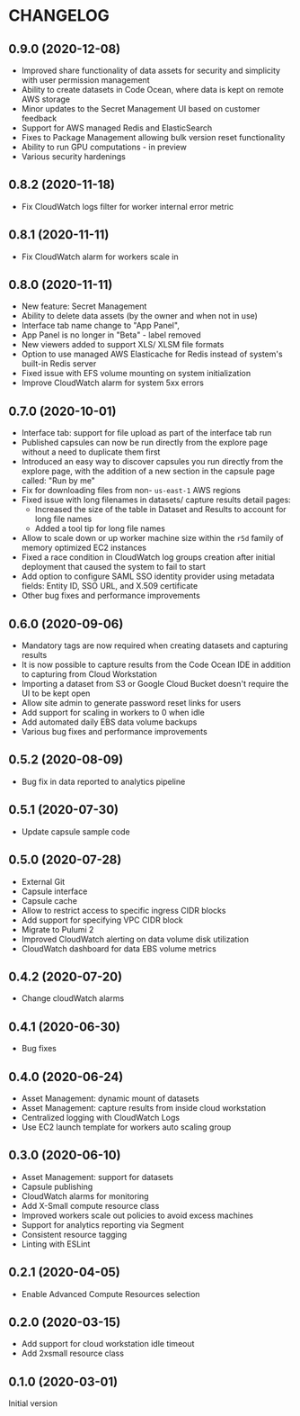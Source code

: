 CHANGELOG
=========

## 0.9.0 (2020-12-08)

- Improved share functionality of data assets for security and simplicity with user
  permission management
- Ability to create datasets in Code Ocean, where data is kept on remote AWS storage
- Minor updates to the Secret Management UI based on customer feedback
- Support for AWS managed Redis and ElasticSearch
- Fixes to Package Management allowing bulk version reset functionality
- Ability to run GPU computations - in preview
- Various security hardenings

## 0.8.2 (2020-11-18)

- Fix CloudWatch logs filter for worker internal error metric

## 0.8.1 (2020-11-11)

- Fix CloudWatch alarm for workers scale in

## 0.8.0 (2020-11-11)

- New feature: Secret Management
- Ability to delete data assets (by the owner and when not in use)
- Interface tab name change to "App Panel",
- App Panel is no longer in "Beta" - label removed
- New viewers added to support XLS/ XLSM file formats
- Option to use managed AWS Elasticache for Redis instead of system's built-in Redis server
- Fixed issue with EFS volume mounting on system initialization
- Improve CloudWatch alarm for system 5xx errors

## 0.7.0 (2020-10-01)

- Interface tab: support for file upload as part of the interface tab run
- Published capsules can now be run directly from the explore page without a need to
  duplicate them first
- Introduced an easy way to discover capsules you run directly from the explore page,
  with the addition of a new section in the capsule page called: "Run by me"
- Fix for downloading files from non- `us-east-1` AWS regions
- Fixed issue with long filenames in datasets/ capture results detail pages:
  - Increased the size of the table in Dataset and Results to account for long file names
  - Added a tool tip for long file names
- Allow to scale down or up worker machine size within the `r5d` family of memory
  optimized EC2 instances
- Fixed a race condition in CloudWatch log groups creation after initial deployment
  that caused the system to fail to start
- Add option to configure SAML SSO identity provider using metadata fields: Entity ID,
  SSO URL, and X.509 certificate
- Other bug fixes and performance improvements

## 0.6.0 (2020-09-06)

- Mandatory tags are now required when creating datasets and capturing results
- It is now possible to capture results from the Code Ocean IDE in addition to
capturing from Cloud Workstation
- Importing a dataset from S3 or Google Cloud Bucket doesn't require the UI to be kept open
- Allow site admin to generate password reset links for users
- Add support for scaling in workers to 0 when idle
- Add automated daily EBS data volume backups
- Various bug fixes and performance improvements

## 0.5.2 (2020-08-09)

- Bug fix in data reported to analytics pipeline

## 0.5.1 (2020-07-30)

- Update capsule sample code

## 0.5.0 (2020-07-28)

- External Git
- Capsule interface
- Capsule cache
- Allow to restrict access to specific ingress CIDR blocks
- Add support for specifying VPC CIDR block
- Migrate to Pulumi 2
- Improved CloudWatch alerting on data volume disk utilization
- CloudWatch dashboard for data EBS volume metrics

## 0.4.2 (2020-07-20)

- Change cloudWatch alarms

## 0.4.1 (2020-06-30)

- Bug fixes

## 0.4.0 (2020-06-24)

- Asset Management: dynamic mount of datasets
- Asset Management: capture results from inside cloud workstation
- Centralized logging with CloudWatch Logs
- Use EC2 launch template for workers auto scaling group

## 0.3.0 (2020-06-10)

- Asset Management: support for datasets
- Capsule publishing
- CloudWatch alarms for monitoring
- Add X-Small compute resource class
- Improved workers scale out policies to avoid excess machines
- Support for analytics reporting via Segment
- Consistent resource tagging
- Linting with ESLint

## 0.2.1 (2020-04-05)

- Enable Advanced Compute Resources selection

## 0.2.0 (2020-03-15)

- Add support for cloud workstation idle timeout
- Add 2xsmall resource class

## 0.1.0 (2020-03-01)

Initial version
